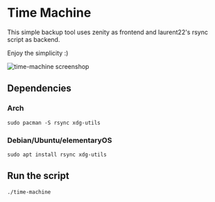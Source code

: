 # Time Machine
This simple backup tool uses zenity as frontend and laurent22's rsync script as backend.

Enjoy the simplicity :)

![time-machine screenshop](https://raw.githubusercontent.com/murkl/time-machine/master/res/screenshot.png)

## Dependencies
### Arch
```
sudo pacman -S rsync xdg-utils
```
### Debian/Ubuntu/elementaryOS
```
sudo apt install rsync xdg-utils
```

## Run the script
```
./time-machine
```
